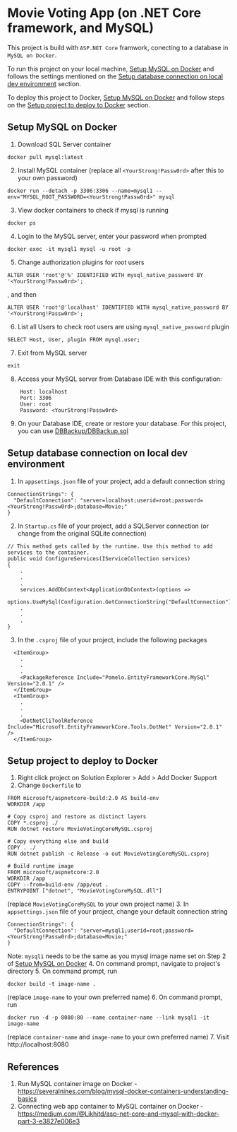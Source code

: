 ﻿# Movie Voting App (on .NET Core framework, and MySQL)
This project is build with `ASP.NET Core` framwork, conecting to a database in `MySQL on Docker`.

To run this project on your local machine, [Setup MySQL on Docker](#setup-mysql-on-docker) and follows the settings mentioned on the [Setup database connection on local dev environment](#setup-database-connection-on-local-dev-environment) section.

To deploy this project to Docker, [Setup MySQL on Docker](#setup-mysql-on-docker) and follow steps on the [Setup project to deploy to Docker](#setup-project-to-deploy-to-docker) section.


## Setup MySQL on Docker
1. Download SQL Server container
```shell
docker pull mysql:latest
```
2. Install MySQL container (replace all `<YourStrong!Passw0rd>` after this to your own password)
```shell
docker run --detach -p 3306:3306 --name=mysql1 --env="MYSQL_ROOT_PASSWORD=<YourStrong!Passw0rd>" mysql
```
3. View docker containers to check if mysql is running
```shell
docker ps
```
4. Login to the MySQL server, enter your password when prompted
```shell
docker exec -it mysql1 mysql -u root -p
```
5. Change authorization plugins for root users
```shell
ALTER USER 'root'@'%' IDENTIFIED WITH mysql_native_password BY '<YourStrong!Passw0rd>';
```
, and then
```shell
ALTER USER 'root'@'localhost' IDENTIFIED WITH mysql_native_password BY '<YourStrong!Passw0rd>';
```
6. List all Users to check root users are using `mysql_native_password` plugin
```shell
SELECT Host, User, plugin FROM mysql.user;
```
7. Exit from MySQL server
```shell
exit
```
8. Access your MySQL server from Database IDE with this configuration:
```shell
    Host: localhost
    Port: 3306
    User: root
    Password: <YourStrong!Passw0rd>
```
9. On your Database IDE, create or restore your database. For this project, you can use [DBBackup/DBBackup.sql](DBBackup/DBBackup.sql)


## Setup database connection on local dev environment
1. In `appsettings.json` file of your project, add a default connection string
```shell
ConnectionStrings": {
  "DefaultConnection": "server=localhost;userid=root;password=<YourStrong!Passw0rd>;database=Movie;"
}
```
2. In `Startup.cs` file of your project, add a SQLServer connection (or change from the original SQLite connection)
```shell
// This method gets called by the runtime. Use this method to add services to the container.
public void ConfigureServices(IServiceCollection services)
{
    .
    .
    .
    services.AddDbContext<ApplicationDbContext>(options =>
        options.UseMySql(Configuration.GetConnectionString("DefaultConnection")));
    .
    .
    .
}
```
3. In the `.csproj` file of your project, include the following packages
```shell
  <ItemGroup>
    .
    .
    .
    <PackageReference Include="Pomelo.EntityFrameworkCore.MySql" Version="2.0.1" />
  </ItemGroup>
  <ItemGroup>
    .
    .
    .
    <DotNetCliToolReference Include="Microsoft.EntityFrameworkCore.Tools.DotNet" Version="2.0.1" />
  </ItemGroup>
```


## Setup project to deploy to Docker
1. Right click project on Solution Explorer > Add > Add Docker Support
2. Change `Dockerfile` to 
```shell
FROM microsoft/aspnetcore-build:2.0 AS build-env
WORKDIR /app

# Copy csproj and restore as distinct layers
COPY *.csproj ./
RUN dotnet restore MovieVotingCoreMySQL.csproj

# Copy everything else and build
COPY . ./
RUN dotnet publish -c Release -o out MovieVotingCoreMySQL.csproj

# Build runtime image
FROM microsoft/aspnetcore:2.0
WORKDIR /app
COPY --from=build-env /app/out .
ENTRYPOINT ["dotnet", "MovieVotingCoreMySQL.dll"]
```
(replace `MovieVotingCoreMySQL` to your own project name)
3. In `appsettings.json` file of your project, change your default connection string
```shell
ConnectionStrings": {
  "DefaultConnection": "server=mysql1;userid=root;password=<YourStrong!Passw0rd>;database=Movie;"
}
```
Note: `mysql1` needs to be the same as you mysql image name set on Step 2 of [Setup MySQL on Docker](#setup-mysql-on-docker)
4. On command prompt, navigate to project's directory
5. On command prompt, run 
```shell
docker build -t image-name .
``` 
(replace `image-name` to your own preferred name)
6. On command prompt, run 
```shell
docker run -d -p 8080:80 --name container-name --link mysql1 -it image-name
``` 
(replace `container-name` and `image-name` to your own preferred name)
7. Visit http://localhost:8080


## References
1. Run MySQL container image on Docker - https://severalnines.com/blog/mysql-docker-containers-understanding-basics
2. Connecting web app container to MySQL container on Docker - https://medium.com/@Likhitd/asp-net-core-and-mysql-with-docker-part-3-e3827e006e3